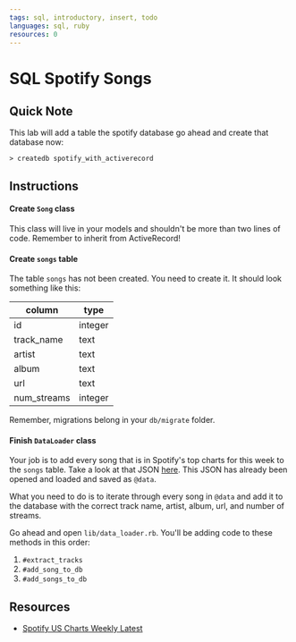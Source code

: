 ```yaml
---
tags: sql, introductory, insert, todo
languages: sql, ruby
resources: 0
---
```


# SQL Spotify Songs

## Quick Note

This lab will add a table the spotify database go ahead and create that database now:

```
> createdb spotify_with_activerecord
```

## Instructions

#### Create `Song` class

This class will live in your models and shouldn't be more than two lines of code. Remember to inherit from ActiveRecord!

#### Create `songs` table

The table `songs` has not been created. You need to create it. It should look something like this:

|column|type|
|------|----|
|id    |integer|
|track_name|text|
|artist|text|
|album|text|
|url|text|
|num_streams|integer|

Remember, migrations belong in your `db/migrate` folder.

#### Finish `DataLoader` class

Your job is to add every song that is in Spotify's top charts for this week to the `songs` table. Take a look at that JSON [here](http://charts.spotify.com/api/tracks/most_streamed/us/weekly/latest). This JSON has already been opened and loaded and saved as `@data`.

What you need to do is to iterate through every song in `@data` and add it to the database with the correct track name, artist, album, url, and number of streams.

Go ahead and open `lib/data_loader.rb`. You'll be adding code to these methods in this order:

1. `#extract_tracks`
2. `#add_song_to_db`
3. `#add_songs_to_db`

## Resources

* [Spotify US Charts Weekly Latest](http://charts.spotify.com/api/tracks/most_streamed/us/weekly/latest)
